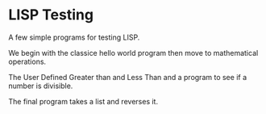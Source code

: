 # LISP Testing

A few simple programs for testing LISP.

We begin with the classice hello world program
then move to mathematical operations.

The User Defined Greater than and Less Than and
a program to see if a number is divisible.

The final program takes a list and reverses it.